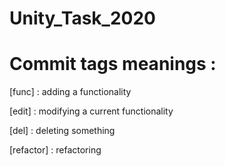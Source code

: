 # Unity_Task_2020

# Commit tags meanings : 
[func] : adding a functionality 
 
[edit] : modifying a current functionality

[del] : deleting something

[refactor] : refactoring 
